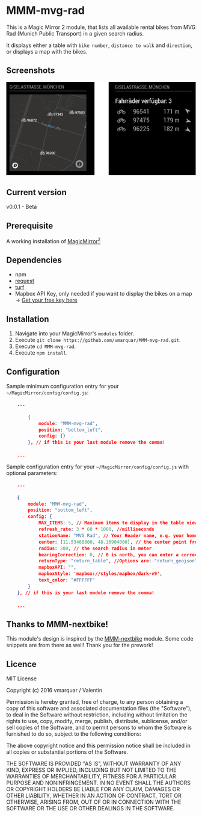 # MMM-mvg-rad
This is a Magic Mirror 2 module, that lists all available rental bikes from MVG Rad (Munich Public Transport) in a given search radius.

It displays either a table with `bike number`, `distance to walk` and `direction`, or displays a map with the bikes.

## Screenshots

![Map and Table View](screenshots/both.jpg)


## Current version

v0.0.1 - Beta

## Prerequisite
A working installation of [MagicMirror<sup>2</sup>](https://github.com/MichMich/MagicMirror)
 
## Dependencies
  * npm
  * [request](https://www.npmjs.com/package/request)
  * [turf](https://www.npmjs.com/package/xml2js)
  * Mapbox API Key, only needed if you want to display the bikes on a map -> [Get your free key here](https://www.mapbox.com/account/access-tokens)

## Installation
1. Navigate into your MagicMirror's `modules` folder.
2. Execute `git clone https://github.com/vmarquar/MMM-mvg-rad.git`.
3. Execute `cd MMM-mvg-rad`.
4. Execute `npm install`.


## Configuration
Sample minimum configuration entry for your `~/MagicMirror/config/config.js`:
```json
    ...

		{
			module: "MMM-mvg-rad",
			position: "bottom_left",
			config: {}
		}, // if this is your last module remove the comma!
    
    ...
```

Sample configuration entry for your `~/MagicMirror/config/config.js` with optional parameters:
```json
    ...

    {
        module: "MMM-mvg-rad",
        position: "bottom_left",
        config: {
            MAX_ITEMS: 5, // Maximum items to display in the table view
            refresh_rate: 3 * 60 * 1000, //milliseconds
            stationName: "MVG Rad", // Your Header name, e.g. your home location
            center: [11.53468800, 48.16904000], // the center point from your search in lat/long coordinates (WGS84) --> get it e.g. from Google Maps
            radius: 200, // the search radius in meter
            bearingCorrection: 0, // 0 is north, you can enter a correction to adapt the direction arrows from your mirror's "point of view"
            returnType: "return_table", //Options are: "return_geojson" or "return_table"
            mapboxAPI: "",
            mapboxStyle: 'mapbox://styles/mapbox/dark-v9',
            text_color: "#FFFFFF"
        }
    }, // if this is your last module remove the comma!
    
    ...
```

## Thanks to MMM-nextbike!
This module's design is inspired by the [MMM-nextbike](https://github.com/yo-less/MMM-nextbike) module. Some code snippets are from there as well! Thank you for the prework!

## Licence
MIT License

Copyright (c) 2016 vmarquar / Valentin

Permission is hereby granted, free of charge, to any person obtaining a copy
of this software and associated documentation files (the "Software"), to deal
in the Software without restriction, including without limitation the rights
to use, copy, modify, merge, publish, distribute, sublicense, and/or sell
copies of the Software, and to permit persons to whom the Software is
furnished to do so, subject to the following conditions:

The above copyright notice and this permission notice shall be included in all
copies or substantial portions of the Software.

THE SOFTWARE IS PROVIDED "AS IS", WITHOUT WARRANTY OF ANY KIND, EXPRESS OR
IMPLIED, INCLUDING BUT NOT LIMITED TO THE WARRANTIES OF MERCHANTABILITY,
FITNESS FOR A PARTICULAR PURPOSE AND NONINFRINGEMENT. IN NO EVENT SHALL THE
AUTHORS OR COPYRIGHT HOLDERS BE LIABLE FOR ANY CLAIM, DAMAGES OR OTHER
LIABILITY, WHETHER IN AN ACTION OF CONTRACT, TORT OR OTHERWISE, ARISING FROM,
OUT OF OR IN CONNECTION WITH THE SOFTWARE OR THE USE OR OTHER DEALINGS IN THE
SOFTWARE.
